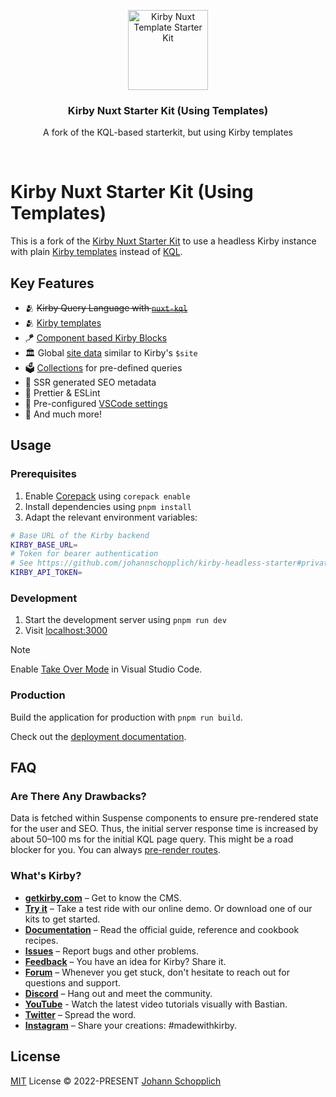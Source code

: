 <p align="center">
  <img src="https://nuxt-kql.jhnn.dev/logo-shadow.svg" alt="Kirby Nuxt Template Starter Kit" width="128" height="128">
</p>

<h3 align="center">Kirby Nuxt Starter Kit (Using Templates)</h3>

<p align="center">
  A fork of the KQL-based starterkit, but using Kirby templates<br>
</p>

<br>

# Kirby Nuxt Starter Kit (Using Templates)

This is a fork of the [Kirby Nuxt Starter Kit](https://github.com/johannschopplich/kirby-nuxt-starterkit) to use a headless Kirby instance with plain [Kirby templates](https://github.com/johannschopplich/kirby-headless#templates) instead of [KQL](https://github.com/getkirby/kql).

## Key Features

- 🫂 ~~Kirby Query Language with [`nuxt-kql`](https://nuxt-kql.jhnn.dev)~~
- 🫂 [Kirby templates](https://github.com/johannschopplich/kirby-headless#templates)
- 🪁 [Component based Kirby Blocks](./components/Kirby/Block/)
- 🏛 Global [site data](./plugins/site.ts) similar to Kirby's `$site`
- 🗳 [Collections](./composables/collections.ts) for pre-defined queries
- 🔎 SSR generated SEO metadata
- 📐 Prettier & ESLint
- 🔢 Pre-configured [VSCode settings](./.vscode/settings.json)
- 🔖 And much more!

## Usage

### Prerequisites

1. Enable [Corepack](https://github.com/nodejs/corepack) using `corepack enable`
2. Install dependencies using `pnpm install`
3. Adapt the relevant environment variables:

```bash
# Base URL of the Kirby backend
KIRBY_BASE_URL=
# Token for bearer authentication
# See https://github.com/johannschopplich/kirby-headless-starter#private-vs-public-api
KIRBY_API_TOKEN=
```

### Development

1. Start the development server using `pnpm run dev`
2. Visit [localhost:3000](http://localhost:3000/)

> [!NOTE]
> Enable [Take Over Mode](https://vuejs.org/guide/typescript/overview.html#takeover-mode) in Visual Studio Code.

### Production

Build the application for production with `pnpm run build`.

Check out the [deployment documentation](https://nuxt.com/docs/getting-started/deployment).

## FAQ

### Are There Any Drawbacks?

Data is fetched within Suspense components to ensure pre-rendered state for the user and SEO. Thus, the initial server response time is increased by about 50–100 ms for the initial KQL page query. This might be a road blocker for you. You can always [pre-render routes](https://github.com/johannschopplich/kirby-nuxt-starterkit/blob/8484d7890795919ef0b968b4cc4e9d00b7e0b84a/nuxt.config.ts#L20).

### What's Kirby?

- **[getkirby.com](https://getkirby.com)** – Get to know the CMS.
- **[Try it](https://getkirby.com/try)** – Take a test ride with our online demo. Or download one of our kits to get started.
- **[Documentation](https://getkirby.com/docs/guide)** – Read the official guide, reference and cookbook recipes.
- **[Issues](https://github.com/getkirby/kirby/issues)** – Report bugs and other problems.
- **[Feedback](https://feedback.getkirby.com)** – You have an idea for Kirby? Share it.
- **[Forum](https://forum.getkirby.com)** – Whenever you get stuck, don't hesitate to reach out for questions and support.
- **[Discord](https://chat.getkirby.com)** – Hang out and meet the community.
- **[YouTube](https://youtube.com/kirbyCasts)** - Watch the latest video tutorials visually with Bastian.
- **[Twitter](https://twitter.com/getkirby)** – Spread the word.
- **[Instagram](https://www.instagram.com/getkirby/)** – Share your creations: #madewithkirby.

## License

[MIT](./LICENSE) License © 2022-PRESENT [Johann Schopplich](https://github.com/johannschopplich)
